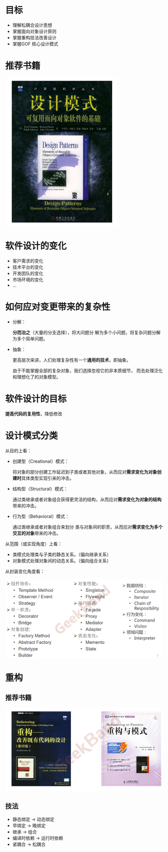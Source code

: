 # 目标

- 理解松耦合设计思想
- 掌握面向对象设计原则
- 掌握重构技法改善设计
- 掌握GOF 核心设计模式





# 推荐书籍

![image-20220710135253289](设计模式.assets/image-20220710135253289.png)



# 软件设计的变化

- 客户需求的变化
- 技术平台的变化
- 开发团队的变化
- 市场环境的变化
- ...



# 如何应对变更带来的复杂性

- 分解：

  **分而治之**（大量的分支选择），将大问题分 解为多个小问题，将复杂问题分解为多个简单问题。

- 抽象：

  更高层次来讲，人们处理复杂性有一个**通用的技术**，即抽象。

  由于不能掌握全部的复杂对象，我们选择忽视它的非本质细节， 而去处理泛化和理想化了的对象模型。



# 软件设计的目标

**提高代码的复用性**，降低修改





# 设计模式分类

从目的上看：

- 创建型（Creational）模式：

  将对象的部分创建工作延迟到子类或者其他对象，从而应对**需求变化为对象创建时**具体类型实现引来的冲击。

- 结构型（Structural）模式：

  通过类继承或者对象组合获得更灵活的结构，从而应对**需求变化为对象的结构**带来的冲击。

- 行为型（Behavioral）模式：

  通过类继承或者对象组合来划分 类与对象间的职责，从而应对**需求变化为多个交互的对象**带来的冲击。



从范围（或实现角度）上看：

- 类模式处理类与子类的静态关系。（偏向继承关系）
- 对象模式处理对象间的动态关系。（偏向组合关系）



从封装变化角度看：

![image-20220710182421938](设计模式.assets/image-20220710182421938.png)





# 重构

## 推荐书籍

![image-20220710184030240](设计模式.assets/image-20220710184030240.png)



## 技法

- 静态绑定 -> 动态绑定
- 早绑定 -> 晚绑定
- 继承 -> 组合
- 编译时依赖 -> 运行时依赖
- 紧耦合 -> 松耦合